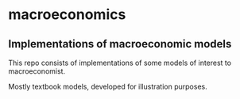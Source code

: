 # macroeconomics
## Implementations of macroeconomic models

This repo consists of implementations of some models of interest to macroeconomist. 

Mostly textbook models, developed for illustration purposes.
